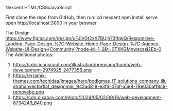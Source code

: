 Nexcent
HTML/CSS/JavaScript

First clone the repo from GitHub, then run:
cd nexcent
npm install
serve
open http://localhost:3000 in your browser

The Design - https://www.figma.com/design/uFJlVGt2xX7BUjh73tfqkQ/Responsive-Landing-Page-Design-%7C-Website-Home-Page-Design-%7C-Agency-Website-UI-Design-(Community)?node-id=1-2&t=0TXKGMnwscasI2Eb-0
The Additional photos:
1. https://cdni.iconscout.com/illustration/premium/thumb/web-development-2974925-2477356.png
2. https://erramix-themes.com/techidaa/images/hero/bodigmas_IT_solutions_company_illustrationvectorflat_designmini_942ad818-e3f4-47af-a5e8-78e030aff9c9-removebg.png
3. https://cdn.pixabay.com/photo/2024/05/02/09/16/web-development-8734249_640.png
